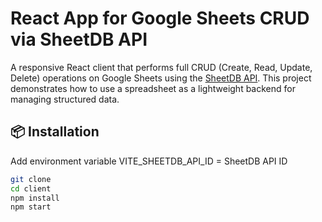 # React App for Google Sheets CRUD via SheetDB API

A responsive React client that performs full CRUD (Create, Read, Update, Delete) operations on Google Sheets using the [SheetDB API](https://sheetdb.io/). This project demonstrates how to use a spreadsheet as a lightweight backend for managing structured data.

## 📦 Installation
Add environment variable
VITE_SHEETDB_API_ID = SheetDB API ID

```bash
git clone 
cd client
npm install
npm start

